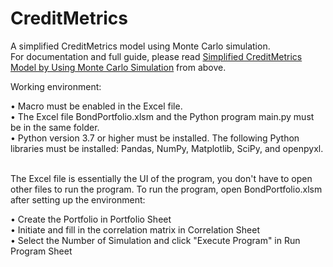 # CreditMetrics
A simplified CreditMetrics model using Monte Carlo simulation. <br />
For documentation and full guide, please read [Simplified CreditMetrics Model by Using Monte Carlo Simulation](https://github.com/jamesckcc/CreditMetrics/blob/main/Simplified%20CreditMetrics%20Model%20by%20Using%20Monte%20Carlo%20Simulation.pdf) from above. <br />

Working environment: <br />

•	Macro must be enabled in the Excel file. <br />
•	The Excel file BondPortfolio.xlsm and the Python program main.py must be in the same folder. <br />
•	Python version 3.7 or higher must be installed. The following Python libraries must be installed: Pandas, NumPy, Matplotlib, SciPy, and openpyxl.  <br />

 <br />The Excel file is essentially the UI of the program, you don't have to open other files to run the program. To run the program, open BondPortfolio.xlsm after setting up the environment: <br />

•	Create the Portfolio in Portfolio Sheet <br />
•	Initiate and fill in the correlation matrix in Correlation Sheet <br />
•	Select the Number of Simulation and click "Execute Program" in Run Program Sheet <br />



